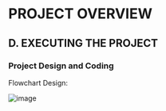 # PROJECT OVERVIEW
## D. EXECUTING THE PROJECT
### Project Design and Coding
Flowchart Design:

![image](https://user-images.githubusercontent.com/122180771/211359684-ffd41939-77a2-44b7-8223-0636348ffdbc.png)




